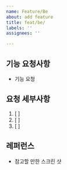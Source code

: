 ```yaml
---
name: Feature/Be
about: add feature
title: feat/be/
labels: ''
assignees: ''

---
```


## 기능 요청사항
- 기능 요청

## 요청 세부사항
1. [ ] 
2. [ ] 
3. [ ] 

## 레퍼런스
- 참고할 만한 스크린 샷
